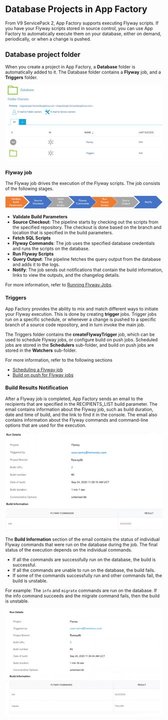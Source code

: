                         

Database Projects in App Factory
================================

From V9 ServicePack 2, App Factory supports executing Flyway scripts. If you have your Flyway scripts stored in source control, you can use App Factory to automatically execute them on your database, either on demand, periodically, or when a change is pushed.

Database project folder
-----------------------

When you create a project in App Factory, a **Database** folder is automatically added to it. The Database folder contains a **Flyway** job, and a **Triggers** folder.

[![](Resources/Images/Flyway_Folder_thumb_600_0.png)](Resources/Images/Flyway_Folder.png)

### Flyway job

The Flyway job drives the execution of the Flyway scripts. The job consists of the following stages.

![](Resources/Images/Flyway_Pipeline_850x71.png)

*   **Validate Build Parameters**
*   **Source Checkout**: The pipeline starts by checking out the scripts from the specified repository. The checkout is done based on the branch and location that is specified in the build parameters.
*   **Fetch SQL Scripts**
*   **Flyway Commands**: The job uses the specified database credentials and runs the scripts on the database.
*   **Run Flyway Scripts**
*   **Query Output**: The pipeline fetches the query output from the database and adds it to the logs.
*   **Notify**: The job sends out notifications that contain the build information, links to view the outputs, and the changelog details.

For more information, refer to [Running Flyway Jobs](RunningFlywayJobs.md).

### Triggers

App Factory provides the ability to mix and match different ways to initiate your Flyway execution. This is done by creating **trigger** jobs. Trigger jobs run on a specific schedule, or whenever a change is pushed to a specific branch of a source code repository, and in turn invoke the main job.

The Triggers folder contains the **createFlywayTrigger** job, which can be used to schedule Flyway jobs, or configure build on push jobs. Scheduled jobs are stored in the **Schedulers** sub-folder, and build on push jobs are stored in the **Watchers** sub-folder.

For more information, refer to the following sections

*   [Scheduling a Flyway job](SchedulingFlywayJob.md)
*   [Build on push for Flyway jobs](BuildOnPush_Flyway.md)

### Build Results Notification

After a Flyway job is completed, App Factory sends an email to the recipients that are specified in the RECIPIENTS\_LIST build parameter. The email contains information about the Flyway job, such as build duration, date and time of build, and the link to find it in the console. The email also contains information about the Flyway commands and command-line options that are used for the execution.

![](Resources/Images/Flyway_Email.png)

The **Build Information** section of the email contains the status of individual Flyway commands that were run on the database during the job. The final status of the execution depends on the individual commands.

*   If all the commands are successfully run on the database, the build is successful.
*   If all the commands are unable to run on the database, the build fails.
*   If some of the commands successfully run and other commands fail, the build is unstable.

For example: The `info` and `migrate` commands are run on the database. If the info command succeeds and the migrate command fails, then the build is unstable.

[![](Resources/Images/flywayEmail_unstable_thumb_666_0.png)](Resources/Images/flywayEmail_unstable.png)
